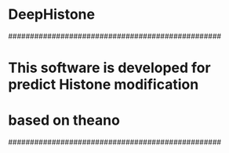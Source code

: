 # DeepHistone
#################################################
# This software is developed for predict Histone modification
# based on theano
#################################################
